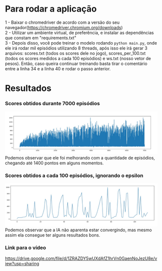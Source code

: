 # Para rodar a aplicação
1 - Baixar o chromedriver de acordo com a versão do seu navegador(https://chromedriver.chromium.org/downloads)
<br>
2 - Utilizar um ambiente virtual, de preferência, e instalar as dependências que constam em "requirements.txt"
<br>
3 - Depois disso, você pode treinar o modelo rodando ```python main.py```, onde ele irá rodar mil episódios utilizando 8 threads,
após isso ele irá gerar 3 arquivos: scores.txt (todos os scores dele no jogo), 
scores_per_100.txt (todos os scores medidos a cada 100 episódios) e ws.txt (nosso vetor de pesos).
Então, caso queira continuar treinando basta tirar o comentário entre a linha 34 e a linha 40 e rodar o passo anterior.

# Resultados
### Scores obtidos durante 7000 episódios
<img src="scores.jpeg">
Podemos observar que ele foi melhorando com a quantidade de episódios, chegando até 1400 pontos em alguns momentos.
<br>

### Scores obtidos a cada 100 episódios, ignorando o epsilon
<img src="score_per_100.jpeg">
Podemos observar que a IA não aparenta estar convergindo, mas mesmo assim ela consegue ter alguns resultados bons.
<br>

### Link para o vídeo
https://drive.google.com/file/d/1ZRAZDY5wUXdAfZ1hrVn0GaenNoJezU8e/view?usp=sharing
